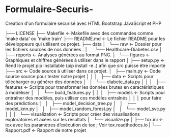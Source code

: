 # Formulaire-Securis-
Creation d'un formulaire securisé avec HTML Bootstrap JavaScript et PHP

├── LICENSE
├── Makefile           <- Makefile avec des commandes comme 'make data' ou 'make train'
├── README.md          <- Le fichier README pour les développeurs qui utilisent ce projet.
├── data
│   └── raw            <- Dossier pour les fichiers sources de nos données .
│       └── Healthcare-Diabetes.csv
│
├── reports            <- Analyses générées au format PNG.
│   └── figures        <- Graphiques et chiffres générées à utiliser dans le rapport
│
├── setup.py           <- Rend le projet pip installable (pip install -e .) afin que src puisse être importé
├── src                <- Code source à utiliser dans ce projet.
│   ├── main.py        <- Code source source pour tester notre projet
│   │
│   ├── data           <- Scripts pour télécharger ou générer des données
│   │   └── diabete_data.py
│   │
│   ├── features       <- Scripts pour transformer les données brutes en caractéristiques à modéliser
│   │   └── build_features.py
│   │
│   ├── models         <- Scripts pour entraîner des modèles, puis utiliser ces modèles entraînés 
│   │   │                 pour faire des prédictions
│   │   ├── model_decision_tree.py
│   │   ├── model_knn.py
│   │   ├── model_random_forest.py
│   │   └── model_svc.py
│   │
│   └── visualization  <- Scripts pour créer des visualisations exploratoires et axées sur les résultats
│       └── visualize.py
│
├── tox.ini            <- tox avec les paramètres d’exécution de tox ; Voir tox.readthedocs.io
|
└── Rapport.pdf        <- Rapport de notre projet
